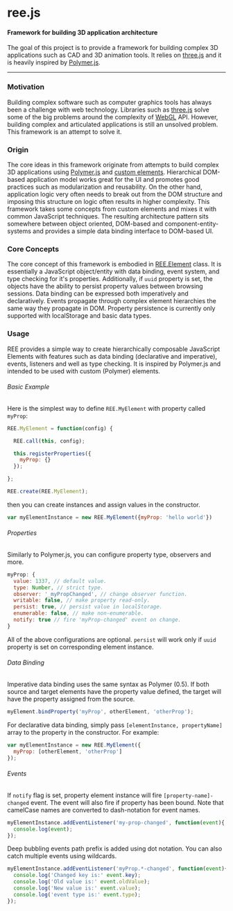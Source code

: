 ree.js
======

#### Framework for building 3D application architecture ####

The goal of this project is to provide a framework for building complex 3D applications such as CAD and 3D animation tools. It relies on [three.js](https://github.com/mrdoob/three.js/) and it is heavily inspired by [Polymer.js](https://github.com/Polymer/polymer/).

---

### Motivation ###

Building complex software such as computer graphics tools has always been a challenge with web technology. Libraries such as [three.js](https://github.com/mrdoob/three.js/) solve some of the big problems around the complexity of [WebGL](https://www.khronos.org/webgl/) API. However, building complex and articulated applications is still an unsolved problem. This framework is an attempt to solve it.

### Origin ###

The core ideas in this framework originate from attempts to build complex 3D applications using [Polymer.js](https://github.com/Polymer/polymer/) and [custom elements](http://w3c.github.io/webcomponents/spec/custom/). Hierarchical DOM-based application model works great for the UI and promotes good practices such as modularization and reusability. On the other hand, application logic very often needs to break out from the DOM structure and imposing this structure on logic often results in higher complexity. This framework takes some concepts from custom elements and mixes it with common JavaScript techniques. The resulting architecture pattern sits somewhere between object oriented, DOM-based and component-entity-systems and provides a simple data binding interface to DOM-based UI.

### Core Concepts ###

The core concept of this framework is embodied in [REE.Element](https://github.com/arodic/ree.js/blob/master/src/core/Element.js) class. It is essentially a JavaScript object/entity with data binding, event system, and type checking for it's properties. Additionally, if `uuid` property is set, the objects have the ability to persist property values between browsing sessions. Data binding can be expressed both imperatively and declaratively. Events propagate through complex element hierarchies the same way they propagate in DOM. Property persistence is currently only supported with localStorage and basic data types.

### Usage ###

REE provides a simple way to create hierarchically composable JavaScript Elements with features such as
data binding (declarative and imperative), events, listeners and well as type checking.
It is inspired by Polymer.js and intended to be used with custom (Polymer) elements.

###### Basic Example ######

Here is the simplest way to define `REE.MyElement` with property called `myProp`:

```javascript
REE.MyElement = function(config) {

  REE.call(this, config);

  this.registerProperties({
    myProp: {}
  });

};

REE.create(REE.MyElement);
```
then you can create instances and assign values in the constructor.

```javascript
var myElementInstance = new REE.MyElement({myProp: 'hello world'})

```


###### Properties ######

Similarly to Polymer.js, you can configure property type, observers and more.

```javascript
myProp: {
  value: 1337, // default value.
  type: Number, // strict type.
  observer: '_myPropChanged', // change observer function.
  writable: false, // make property read-only.
  persist: true, // persist value in localStorage.
  enumerable: false, // make non-enumerable.
  notify: true // fire 'myProp-changed' event on change.
}
```

All of the above configurations are optional. `persist` will work only if `uuid` property is set on corresponding element instance.

###### Data Binding ######

Imperative data binding uses the same syntax as Polymer (0.5). If both source and target elements have the property value defined, the target will have the property assigned from the source.

```javascript
myElement.bindProperty('myProp', otherElement, 'otherProp');
```

For declarative data binding, simply pass `[elementInstance, propertyName]` array to the property in the constructor. For example:

```javascript
var myElementInstance = new REE.MyElement({
  myProp: [otherElement, 'otherProp']
});

```

###### Events ######

If `notify` flag is set, property element instance will fire `[property-name]-changed` event. The event will also fire if property has been bound. Note that camelCase names are converted to dash-notation for event names.

```javascript
myElementInstance.addEventListener('my-prop-changed', function(event){
  console.log(event);
});
```

Deep bubbling events path prefix is added using dot notation. You can also catch multiple events using wildcards.

```javascript
myElementInstance.addEventListener('myProp.*-changed', function(event){
  console.log('Changed key is:' event.key);
  console.log('Old value is:' event.oldValue);
  console.log('New value is:' event.value);
  console.log('event type is:' event.type);
});
```
